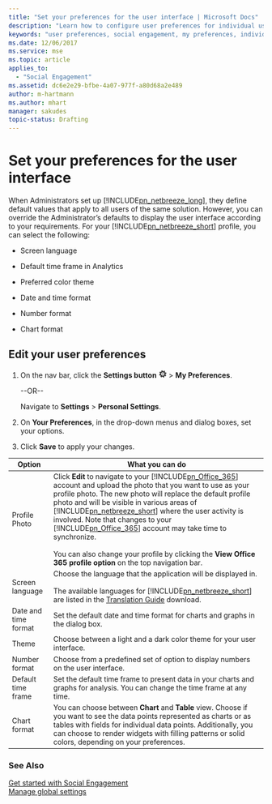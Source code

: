 ```yaml
---
title: "Set your preferences for the user interface | Microsoft Docs"
description: "Learn how to configure user preferences for individual users."
keywords: "user preferences, social engagement, my preferences, individual settings"
ms.date: 12/06/2017
ms.service: mse
ms.topic: article
applies_to:
  - "Social Engagement"
ms.assetid: dc6e2e29-bfbe-4a07-977f-a80d68a2e489
author: m-hartmann
ms.author: mhart
manager: sakudes
topic-status: Drafting
---
```


# Set your preferences for the user interface
When Administrators set up [!INCLUDE[pn_netbreeze_long](../includes/pn-social-engagement-long.md)], they define default values that apply to all users of the same solution. However, you can override the Administrator’s defaults to display the user interface according to your requirements. For your [!INCLUDE[pn_netbreeze_short](../includes/pn-social-engagement-short.md)] profile, you can select the following:  
  
- Screen language  
  
- Default time frame in Analytics  
  
- Preferred color theme  
  
- Date and time format  
  
- Number format  

- Chart format
  
<a name="EditPrefs"></a>   
## Edit your user preferences  
  
1.  On the nav bar, click the **Settings button** ![Configuration button](media/settings-icon.png "Configuration button") > **My Preferences**.  
  
     --OR--  
  
     Navigate to **Settings** > **Personal Settings**.  
  
2.  On **Your Preferences**, in the drop-down menus and dialog boxes, set your options.  
  
3.  Click **Save** to apply your changes.  
  
|Option|What you can do|  
|------------|---------------------|  
|Profile Photo|Click **Edit** to navigate to your [!INCLUDE[pn_Office_365](../includes/pn-office-365.md)] account and upload the photo that you want to use as your profile photo. The  new photo will replace the default profile photo and will be visible in various areas of [!INCLUDE[pn_netbreeze_short](../includes/pn-social-engagement-short.md)] where the user activity is involved.  Note that changes to your [!INCLUDE[pn_Office_365](../includes/pn-office-365.md)] account may take time to synchronize.<br /><br /> You can also change your profile by clicking the **View Office 365 profile option** on the top navigation bar.|  
|Screen language|Choose the language that the application will be displayed in.<br /><br /> The available languages for [!INCLUDE[pn_netbreeze_short](../includes/pn-social-engagement-short.md)] are listed in the [Translation Guide](http://go.microsoft.com/fwlink/p/?LinkID=391086) download.|  
|Date and time format|Set the default date and time format for charts and graphs in the dialog box.|  
|Theme|Choose between a light and a dark color theme for your user interface.|  
|Number format|Choose from a predefined set of option to display numbers on the user interface.|  
|Default time frame|Set the default time frame to present data in your charts and graphs for analysis. You can change the time frame at any time.|  
|Chart format|You can choose between **Chart** and **Table** view. Choose if you want to see the data points represented as charts or as tables with fields for individual data points. Additionally, you can choose to render widgets with filling patterns or solid colors, depending on your preferences.|  
  
### See Also  
 [Get started with Social Engagement](get-started.md)   
 [Manage global settings](manage-global-settings.md)
 
